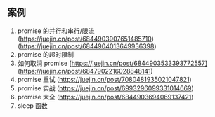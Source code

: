 ## 案例

1. promise 的并行和串行/限流 (https://juejin.cn/post/6844903907651485710) (https://juejin.cn/post/6844904013649936398)
2. promise 的超时限制
3. 如何取消 promise [https://juejin.cn/post/6844903533393772557] (https://juejin.cn/post/6847902216028848141)
4. promise 重试 (https://juejin.cn/post/7080481935021047821)
5. promise 实战 (https://juejin.cn/post/6993296099331014669)
6. promise 大全 (https://juejin.cn/post/6844903694069137421)
7. sleep 函数
